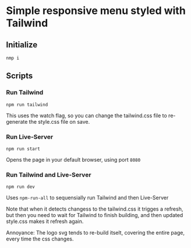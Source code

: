 # Simple responsive menu styled with Tailwind

## Initialize

`nmp i`

## Scripts

### Run Tailwind

`npm run tailwind`

This uses the watch flag, so you can change the tailwind.css file to re-generate the style.css file on save.

### Run Live-Server

`npm run start`

Opens the page in your default browser, using port `8080`

### Run Tailwind and Live-Server

`npm run dev`

Uses `npm-run-all` to sequensially run Tailwind and then Live-Server

Note that when it detects changess to the tailwind.css it trigges a refresh, but then you need to wait for Tailwind to finish building, and then updated style.css makes it refresh again. 

Annoyance: The logo svg tends to re-build itselt, covering the entire page, every time the css changes.